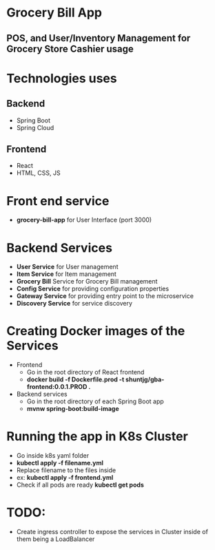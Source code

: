 # Grocery Bill App

## POS, and User/Inventory Management for Grocery Store Cashier usage

# Technologies uses
## Backend
- Spring Boot
- Spring Cloud
## Frontend
- React
- HTML, CSS, JS

# Front end service
- **grocery-bill-app** for User Interface (port 3000)

# Backend Services
- **User Service** for User management
- **Item Service** for Item management
- **Grocery Bill** Service for Grocery Bill management
- **Config Service** for providing configuration properties
- **Gateway Service** for providing entry point to the microservice
- **Discovery Service** for service discovery

# Creating Docker images of the Services
- Frontend
  - Go in the root directory of React frontend
  - **docker build -f Dockerfile.prod -t shuntjg/gba-frontend:0.0.1.PROD .**
- Backend services
  - Go in the root directory of each Spring Boot app
  - **mvnw spring-boot:build-image**


# Running the app in K8s Cluster
- Go inside k8s yaml folder
- **kubectl apply -f filename.yml**
- Replace filename to the files inside
- ex: **kubectl apply -f frontend.yml**
- Check if all pods are ready **kubectl get pods**

# TODO:
- Create ingress controller to expose the services in Cluster inside of them being a LoadBalancer
